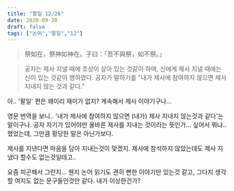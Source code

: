 ```yaml
---
title: "팔일 12/26"
date: 2020-09-30
draft: false
tags: ["논어","팔일","12"]
---
```


> 祭如在，祭神如神在。子曰：「吾不與祭，如不祭。」

> 공자는 제사 지낼 때에 조상이 살아 있는 것같이 하며, 신에게 제사 지낼 때에는
> 신이 있는 것같이 행하였다. 공자가 말하기를
> "내가 제사에 참여하지 않으면 제사 지내지 않는 것과 같다."

아.. '팔일' 편은 왜이리 재미가 없지? 계속해서 제사 이야기구나...

영문 번역을 보니.. '내가 제사에 참여하지 않으면 (내가) 제사 지내지 않는것과 같다'는 말이구나.
공자 자기가 있어야만 올바른 제사를 지내는 것이라는 뜻인가... 싶어서 뭐냐.. 했었는데,
그만큼 황당한 말은 아닌가보다.

제사를 지낸다면 마음을 담아 지내는것이 맞겠지.
제사에 참석하지 않았는데도 제사 지냈다 할수도 없는것일테고..

요즘 피곤해서 그런지... 웬지 논어 읽기도 괜히 뻔한 이야기만 있는것 같고,
그다지 생각할 여지도 없는 문구들인것만 같다.
내가 이상한건가?



